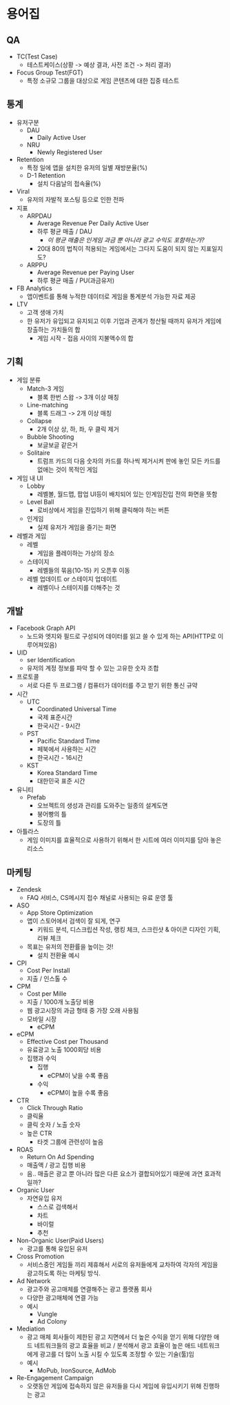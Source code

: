 # 용어집

## QA

- TC(Test Case)
  - 테스트케이스(상황 -> 예상 결과, 사전 조건 -> 처리 결과)
- Focus Group Test(FGT)
  - 특정 소규모 그룹을 대상으로 게임 콘텐츠에 대한 집중 테스트

## 통계

- 유저구분
  - DAU
    - Daily Active User
  - NRU
    - Newly Registered User
- Retention
  - 특정 일에 앱을 설치한 유저의 일별 재방분율(%)
  - D-1 Retention
    - 설치 다음날의 접속율(%)
- Viral
  - 유저의 자발적 포스팅 등으로 인한 전파
- 지표
  - ARPDAU
    - Average Revenue Per Daily Active User
    - 하루 평균 매출 / DAU
      - *이 평균 매출은 인게임 과금 뿐 아니라 광고 수익도 포함하는가?*
    - 20대 80의 법칙이 적용되는 게임에서는 그다지 도움이 되지 않는 지표일지도?
  - ARPPU
    - Average Revenue per Paying User
    - 하루 평균 매출 / PU(과금유저)
- FB Analytics
  - 앱이벤트를 통해 누적한 데이터로 게임을 통계분석 가능한 자료 제공
- LTV
  - 고객 생애 가치
  - 한 유저가 유입되고 유지되고 이후 기업과 관계가 청산될 때까지 유저가 게임에 창출하는 가치들의 합
    - 게임 시작 - 접음 사이의 지불액수의 합

## 기획

- 게임 분류
  - Match-3 게임
    - 블록 한번 스왑 -> 3개 이상 매칭
  - Line-matching
    - 블록 드래그 -> 2개 이상 매칭
  - Collapse
    - 2개 이상 상, 하, 좌, 우 클릭 제거
  - Bubble Shooting
    - 보글보글 같은거
  - Solitaire
    - 트럼프 카드의 다음 숫자의 카드를 하나씩 제거시켜 판에 놓인 모든 카드를 없애는 것이 목적인 게임
- 게임 내 UI
  - Lobby
    - 레벨볼, 월드맵, 팝업 UI등이 배치되어 있는 인게임진입 전의 화면을 뜻함
  - Level Ball
    - 로비상에서 게임을 진입하기 위해 클릭해야 하는 버튼
  - 인게임
    - 실제 유저가 게임을 즐기는 화면
- 레벨과 게임
  - 레벨
    - 게임을 플레이하는 가상의 장소
  - 스테이지
    - 레벨들의 묶음(10-15) 키 오픈후 이동
  - 레벨 업데이트 or 스테이지 업데이트
    - 레벨이나 스테이지를 더해주는 것

## 개발

- Facebook Graph API
  - 노드와 엣지와 필드로 구성되어 데이터를 읽고 쓸 수 있게 하는 API(HTTP로 이루어져있음)
- UID
  - ser Identification
  - 유저의 계정 정보를 파악 할 수 있는 고유한 숫자 조합
- 프로토콜
  - 서로 다른 두 프로그램 / 컴퓨터가 데이터를 주고 받기 위한 통신 규약
- 시간
  - UTC
    - Coordinated Universal Time
    - 국제 표준시간
    - 한국시간 - 9시간
  - PST
    - Pacific Standard Time
    - 페북에서 사용하는 시간
    - 한국시간 - 16시간
  - KST
    - Korea Standard Time
    - 대한민국 표준 시간
- 유니티
  - Prefab
    - 오브젝트의 생성과 관리를 도와주는 일종의 설계도면
    - 붕어빵의 틀
    - 도장의 틀
- 아틀라스
  - 게임 이미지를 효율적으로 사용하기 위해서 한 시트에 여러 이미지를 담아 놓은 리소스

## 마케팅

- Zendesk
  - FAQ 서비스, CS메시지 접수 채널로 사용되는 유료 운영 툴
- ASO
  - App Store Optimization
  - 앱이 스토어에서 검색이 잘 되게, 연구
    - 키워드 분석, 디스크립션 작성, 랭킹 체크, 스크린샷 & 아이콘 디자인 기획, 리뷰 체크
  - 목표는 유저의 전환률을 높이는 것!
    - 설치 전환율 예시
- CPI
  - Cost Per Install
  - 지출 / 인스톨 수
- CPM
  - Cost per Mille
  - 지출 / 1000개 노출당 비용
  - 웹 광고시장의 과금 형태 중 가장 오래 사용됨
  - 모바일 시장
    - eCPM
- eCPM
  - Effective Cost per Thousand
  - 유료광고 노출 1000회당 비용
  - 집행과 수익
    - 집행
      - eCPM이 낮을 수록 좋음
    - 수익
      - eCPM이 높을 수록 좋음
- CTR
  - Click Through Ratio
  - 클릭율
  - 클릭 숫자 / 노출 숫자
  - 높은 CTR
    - 타겟 그룹에 관련성이 높음
- ROAS
  - Return On Ad Spending
  - 매출액 / 광고 집행 비용
  - 음.. 매출은 광고 뿐 아니라 많은 다른 요소가 결합되어있기 때문에 과연 효과적일까?
- Organic User
  - 자연유입 유저
    - 스스로 검색해서
    - 차트
    - 바이럴
    - 추천
- Non-Organic User(Paid Users)
  - 광고를 통해 유입된 유저
- Cross Promotion
  - 서비스중인 게임들 끼리 제휴해서 서로의 유저들에게 교차하여 각자의 게임을 광고하도록 하는 마케팅 방식.
- Ad Network
  - 광고주와 공고매체를 연결해주는 광고 플랫폼 회사
  - 다양한 광고매체에 연결 가능
  - 예시
    - Vungle
    - Ad Colony
- Mediation
  - 광고 매체 회사들이 제한된 광고 지면에서 더 높은 수익을 얻기 위해 다양한 애드 네트워크들의 광고 효율을 비교 / 분석해서 광고 효율이 높은 애드 네트워크에게 광고를 더 많이 노출 시킬 수 있도록 조정할 수 있는 기술(툴)임
  - 예시
    - MoPub, IronSource, AdMob
- Re-Engagement Campaign
  - 오랫동안 게임에 접속하지 않은 유저들을 다시 게임에 유입시키기 위해 진행하는 광고
